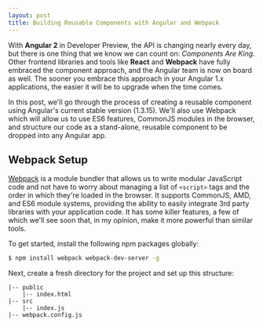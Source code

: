 ```yaml
---
layout: post
title: Building Reusable Components with Angular and Webpack
---
```


With **Angular 2** in Developer Preview, the API is changing nearly every day, but there is one thing that
we know we can count on: *Components Are King*. Other frontend libraries and tools like **React** and **Webpack** have fully embraced the component approach, and the Angular team is now on board as well. The sooner 
you embrace this approach in your Angular 1.x applications, the easier it will be to upgrade when the time comes. 

In this post, we'll go through the process of creating a reusable component using Angular's current stable version 
(1.3.15). We'll also use Webpack which will allow us to use ES6 features, CommonJS modules in the browser, and structure our code as a stand-alone, reusable component to be dropped into any Angular app.

## Webpack Setup

[Webpack](http://webpack.github.io/) is a module bundler that allows us to write modular JavaScript code and not 
have to worry about managing a list of `<script>` tags and the order in which they're loaded in the browser. It supports CommonJS, AMD, and ES6 module systems, providing the ability to easily integrate 3rd party libraries with your application code. It has some killer features, a few of which we'll see soon that, in my opinion, make it more powerful than similar tools.

To get started, install the following npm packages globally:

```bash
$ npm install webpack webpack-dev-server -g
```

Next, create a fresh directory for the project and set up this structure:

```
|-- public
    |-- index.html
|-- src
    |-- index.js
|-- webpack.config.js
```
